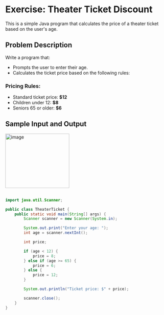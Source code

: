 # Exercise: Theater Ticket Discount

This is a simple Java program that calculates the price of a theater ticket based on the user's age.

## Problem Description

Write a program that:

- Prompts the user to enter their age.
- Calculates the ticket price based on the following rules:

### Pricing Rules:
- Standard ticket price: **$12**
- Children under 12: **$8**
- Seniors 65 or older: **$6**

## Sample Input and Output

<img width="200" height="170" alt="image" src="https://github.com/user-attachments/assets/fd3c1e64-bbd6-4484-8023-d4c92eca5959" />
<br> <br>

```Java
import java.util.Scanner;

public class TheaterTicket {
    public static void main(String[] args) {
        Scanner scanner = new Scanner(System.in);

        System.out.print("Enter your age: ");
        int age = scanner.nextInt();

        int price;

        if (age < 12) {
            price = 8;
        } else if (age >= 65) {
            price = 6;
        } else {
            price = 12;
        }

        System.out.println("Ticket price: $" + price);

        scanner.close();
    }
}
```
